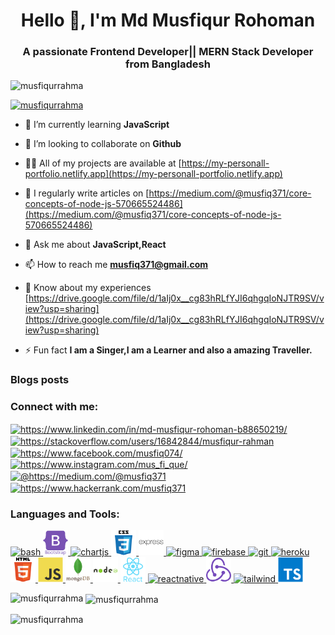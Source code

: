 <h1 align="center">Hello 👋, I'm Md Musfiqur Rohoman</h1>
<h3 align="center">A passionate Frontend Developer|| MERN Stack Developer from Bangladesh</h3>

<p align="left"> <img src="https://komarev.com/ghpvc/?username=musfiqurrahma&label=Profile%20views&color=0e75b6&style=flat" alt="musfiqurrahma" /> </p>

<p align="left"> <a href="https://github.com/ryo-ma/github-profile-trophy"><img src="https://github-profile-trophy.vercel.app/?username=musfiqurrahma" alt="musfiqurrahma" /></a> </p>

- 🌱 I’m currently learning **JavaScript**

- 👯 I’m looking to collaborate on **Github**

- 👨‍💻 All of my projects are available at [https://my-personall-portfolio.netlify.app](https://my-personall-portfolio.netlify.app)

- 📝 I regularly write articles on [https://medium.com/@musfiq371/core-concepts-of-node-js-570665524486](https://medium.com/@musfiq371/core-concepts-of-node-js-570665524486)

- 💬 Ask me about **JavaScript,React**

- 📫 How to reach me **musfiq371@gmail.com**

- 📄 Know about my experiences [https://drive.google.com/file/d/1aIj0x__cg83hRLfYJI6qhgqIoNJTR9SV/view?usp=sharing](https://drive.google.com/file/d/1aIj0x__cg83hRLfYJI6qhgqIoNJTR9SV/view?usp=sharing)

- ⚡ Fun fact **I am a Singer,I am a Learner and also a amazing Traveller.**

### Blogs posts
<!-- BLOG-POST-LIST:START -->
<!-- BLOG-POST-LIST:END -->

<h3 align="left">Connect with me:</h3>
<p align="left">
<a href="https://linkedin.com/in/https://www.linkedin.com/in/md-musfiqur-rohoman-b88650219/" target="blank"><img align="center" src="https://raw.githubusercontent.com/rahuldkjain/github-profile-readme-generator/master/src/images/icons/Social/linked-in-alt.svg" alt="https://www.linkedin.com/in/md-musfiqur-rohoman-b88650219/" height="30" width="40" /></a>
<a href="https://stackoverflow.com/users/https://stackoverflow.com/users/16842844/musfiqur-rahman" target="blank"><img align="center" src="https://raw.githubusercontent.com/rahuldkjain/github-profile-readme-generator/master/src/images/icons/Social/stack-overflow.svg" alt="https://stackoverflow.com/users/16842844/musfiqur-rahman" height="30" width="40" /></a>
<a href="https://fb.com/https://www.facebook.com/musfiq074/" target="blank"><img align="center" src="https://raw.githubusercontent.com/rahuldkjain/github-profile-readme-generator/master/src/images/icons/Social/facebook.svg" alt="https://www.facebook.com/musfiq074/" height="30" width="40" /></a>
<a href="https://instagram.com/https://www.instagram.com/mus_fi_que/" target="blank"><img align="center" src="https://raw.githubusercontent.com/rahuldkjain/github-profile-readme-generator/master/src/images/icons/Social/instagram.svg" alt="https://www.instagram.com/mus_fi_que/" height="30" width="40" /></a>
<a href="https://medium.com/@https://medium.com/@musfiq371" target="blank"><img align="center" src="https://raw.githubusercontent.com/rahuldkjain/github-profile-readme-generator/master/src/images/icons/Social/medium.svg" alt="@https://medium.com/@musfiq371" height="30" width="40" /></a>
<a href="https://www.hackerrank.com/https://www.hackerrank.com/musfiq371" target="blank"><img align="center" src="https://raw.githubusercontent.com/rahuldkjain/github-profile-readme-generator/master/src/images/icons/Social/hackerrank.svg" alt="https://www.hackerrank.com/musfiq371" height="30" width="40" /></a>
</p>

<h3 align="left">Languages and Tools:</h3>
<p align="left"> <a href="https://www.gnu.org/software/bash/" target="_blank" rel="noreferrer"> <img src="https://www.vectorlogo.zone/logos/gnu_bash/gnu_bash-icon.svg" alt="bash" width="40" height="40"/> </a> <a href="https://getbootstrap.com" target="_blank" rel="noreferrer"> <img src="https://raw.githubusercontent.com/devicons/devicon/master/icons/bootstrap/bootstrap-plain-wordmark.svg" alt="bootstrap" width="40" height="40"/> </a> <a href="https://www.chartjs.org" target="_blank" rel="noreferrer"> <img src="https://www.chartjs.org/media/logo-title.svg" alt="chartjs" width="40" height="40"/> </a> <a href="https://www.w3schools.com/css/" target="_blank" rel="noreferrer"> <img src="https://raw.githubusercontent.com/devicons/devicon/master/icons/css3/css3-original-wordmark.svg" alt="css3" width="40" height="40"/> </a> <a href="https://expressjs.com" target="_blank" rel="noreferrer"> <img src="https://raw.githubusercontent.com/devicons/devicon/master/icons/express/express-original-wordmark.svg" alt="express" width="40" height="40"/> </a> <a href="https://www.figma.com/" target="_blank" rel="noreferrer"> <img src="https://www.vectorlogo.zone/logos/figma/figma-icon.svg" alt="figma" width="40" height="40"/> </a> <a href="https://firebase.google.com/" target="_blank" rel="noreferrer"> <img src="https://www.vectorlogo.zone/logos/firebase/firebase-icon.svg" alt="firebase" width="40" height="40"/> </a> <a href="https://git-scm.com/" target="_blank" rel="noreferrer"> <img src="https://www.vectorlogo.zone/logos/git-scm/git-scm-icon.svg" alt="git" width="40" height="40"/> </a> <a href="https://heroku.com" target="_blank" rel="noreferrer"> <img src="https://www.vectorlogo.zone/logos/heroku/heroku-icon.svg" alt="heroku" width="40" height="40"/> </a> <a href="https://www.w3.org/html/" target="_blank" rel="noreferrer"> <img src="https://raw.githubusercontent.com/devicons/devicon/master/icons/html5/html5-original-wordmark.svg" alt="html5" width="40" height="40"/> </a> <a href="https://developer.mozilla.org/en-US/docs/Web/JavaScript" target="_blank" rel="noreferrer"> <img src="https://raw.githubusercontent.com/devicons/devicon/master/icons/javascript/javascript-original.svg" alt="javascript" width="40" height="40"/> </a> <a href="https://www.mongodb.com/" target="_blank" rel="noreferrer"> <img src="https://raw.githubusercontent.com/devicons/devicon/master/icons/mongodb/mongodb-original-wordmark.svg" alt="mongodb" width="40" height="40"/> </a> <a href="https://nodejs.org" target="_blank" rel="noreferrer"> <img src="https://raw.githubusercontent.com/devicons/devicon/master/icons/nodejs/nodejs-original-wordmark.svg" alt="nodejs" width="40" height="40"/> </a> <a href="https://reactjs.org/" target="_blank" rel="noreferrer"> <img src="https://raw.githubusercontent.com/devicons/devicon/master/icons/react/react-original-wordmark.svg" alt="react" width="40" height="40"/> </a> <a href="https://reactnative.dev/" target="_blank" rel="noreferrer"> <img src="https://reactnative.dev/img/header_logo.svg" alt="reactnative" width="40" height="40"/> </a> <a href="https://redux.js.org" target="_blank" rel="noreferrer"> <img src="https://raw.githubusercontent.com/devicons/devicon/master/icons/redux/redux-original.svg" alt="redux" width="40" height="40"/> </a> <a href="https://tailwindcss.com/" target="_blank" rel="noreferrer"> <img src="https://www.vectorlogo.zone/logos/tailwindcss/tailwindcss-icon.svg" alt="tailwind" width="40" height="40"/> </a> <a href="https://www.typescriptlang.org/" target="_blank" rel="noreferrer"> <img src="https://raw.githubusercontent.com/devicons/devicon/master/icons/typescript/typescript-original.svg" alt="typescript" width="40" height="40"/> </a> </p>

<p><img align="left" src="https://github-readme-stats.vercel.app/api/top-langs?username=musfiqurrahma&show_icons=true&locale=en&layout=compact" alt="musfiqurrahma" /></p>

<p>&nbsp;<img align="center" src="https://github-readme-stats.vercel.app/api?username=musfiqurrahma&show_icons=true&locale=en" alt="musfiqurrahma" /></p>

<p><img align="center" src="https://github-readme-streak-stats.herokuapp.com/?user=musfiqurrahma&" alt="musfiqurrahma" /></p>
